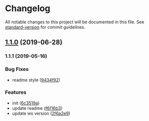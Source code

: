 # Changelog

All notable changes to this project will be documented in this file. See [standard-version](https://github.com/conventional-changelog/standard-version) for commit guidelines.

## [1.1.0](https://github.com/dreamcarp/websocket-demo/compare/v1.1.1...v1.1.0) (2019-06-28)



### 1.1.1 (2019-05-16)


### Bug Fixes

* readme style ([9434f92](https://github.com/dreamcarp/websocket-demo/commit/9434f92))


### Features

* init ([6c3519a](https://github.com/dreamcarp/websocket-demo/commit/6c3519a))
* update readme ([f6f16b3](https://github.com/dreamcarp/websocket-demo/commit/f6f16b3))
* update ws version ([2f6a2e9](https://github.com/dreamcarp/websocket-demo/commit/2f6a2e9))
